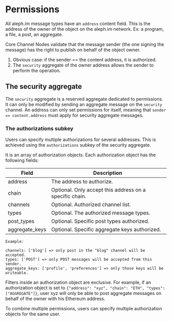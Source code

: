 # Permissions

All aleph.im message types have an `address` content field. 
This is the address of the owner of the object on the aleph.im network.
Ex: a program, a file, a post, an aggregate.

Core Channel Nodes validate that the message sender (the one signing the message) has the right to publish 
on behalf of the object owner.

1. Obvious case: if the sender == the content address, it is authorized.
2. The `security` aggregate of the owner address allows the sender to perform the operation. 

## The security aggregate

The `security` aggregate is a reserved aggregate dedicated to permissions.
It can only be modified by sending an aggregate message on the `security` channel.
An address can only set permissions for itself, meaning that `sender == content.address` must apply for security
aggregate messages.

### The authorizations subkey

Users can specify multiple authorizations for several addresses. This is achieved using the `authorizations` subkey
of the security aggregate.

It is an array of authorization objects. 
Each authorization object has the following fields:
 
| Field             | Description                                             |
|-------------------|---------------------------------------------------------|
| address           | The address to authorize.                               |
| chain             | Optional. Only accept this address on a specific chain. |
| channels          | Optional. Authorized channel list.                      |
| types             | Optional. The authorized message types.                 |
| post_types        | Optional. Specific post types authorized.               |
| aggregate_keys    | Optional. Specific aggregate keys authorized.           |

    Example:
    
    channels: ['blog'] => only post in the "blog" channel will be accepted.
    types: ['POST'] => only POST messages will be accepted from this sender.               
    aggregate_keys: ['profile', 'preferences'] => only those keys will be writeable.

Filters inside an authorization object are exclusive.
For example, if an authorization object is set to `{"address": "xyz", "chain": "ETH", "types": ["AGGREGATE"]}`, 
user xyz will only be able to post aggregate messages on behalf of the owner with his Ethereum address.

To combine multiple permissions, users can specify multiple authorization objects for the same user.
